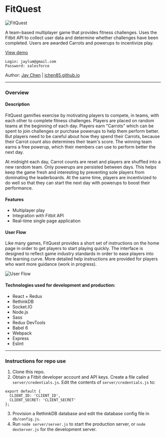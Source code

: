 # FitQuest

![FitQuest](http://i.imgur.com/ZgR3k5m.png)

A team-based multiplayer game that provides fitness challenges. Uses the Fitbit API to collect user data and determine whether challenges have been completed. Users are awarded Carrots and powerups to incentivize play.

[View demo](http://107.170.214.235/) 
````
Login: jaylum@gmail.com
Password: salesforce
````
Author: [Jay Chen](https://github.com/jchen85/) | [jchen85.github.io](https://jchen85.github.io)

***

### Overview

#### Description
FitQuest gamifies exercise by motivating players to compete, in teams, with each other to complete fitness challenges. Players are placed on random teams at the beginning of each day. Players earn "Carrots" which can be spent to join challenges or purchase powerups to help them perform better. But players need to be careful about how they spend their Carrots, because their Carrot count also determines their team's score. The winning team earns a free powerup, which their members can use to perform better the next day.

At midnight each day, Carrot counts are reset and players are shuffled into a new random team. Only powerups are persisted between days. This helps keep the game fresh and interesting by preventing sole players from dominating the leaderboards. At the same time, players are incentivized to do well so that they can start the next day with powerups to boost their performance.

#### Features
  - Multiplayer play
  - Integration with Fitbit API
  - Real-time single page application

#### User Flow
Like many games, FitQuest provides a short set of instructions on the home page in order to get players to start playing quickly. The interface is designed to reflect game industry standards in order to ease players into the learning curve. More detailed help instructions are provided for players who want more guidance (work in progress). 

![User Flow](http://i.imgur.com/4nyrrec.png)

#### Technologies used for development and production:
  - React + Redux
  - RethinkDB
  - Socket.IO
  - Node.js
  - Sass
  - Redux DevTools
  - Babel 6
  - Webpack
  - Express
  - Eslint

***

### Instructions for repo use
1. Clone this repo. 
2. Obtain a Fitbit developer account and API keys. Create a file called `server/credentials.js`. Edit the contents of `server/credentials.js` to:  
  ````  
  export default {
    CLIENT_ID: 'CLIENT_ID',
    CLIENT_SECRET: 'CLIENT_SECRET'
  };
  ````
3. Provision a RethinkDB database and edit the database config file in `db/config.js`. 
4. Run `node server/server.js` to start the production server, or `node devServer.js` for the development server.
